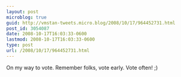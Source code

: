 ```yaml
---
layout: post
microblog: true
guid: http://vmstan-tweets.micro.blog/2008/10/17/964452731.html
post_id: 3054087
date: 2008-10-17T16:03:33-0600
lastmod: 2008-10-17T16:03:33-0600
type: post
url: /2008/10/17/964452731.html
---
```

On my way to vote. Remember folks, vote early. Vote often! ;)
